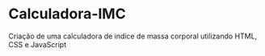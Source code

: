 # Calculadora-IMC
Criação de uma calculadora de indíce de massa corporal utilizando HTML, CSS e JavaScript
